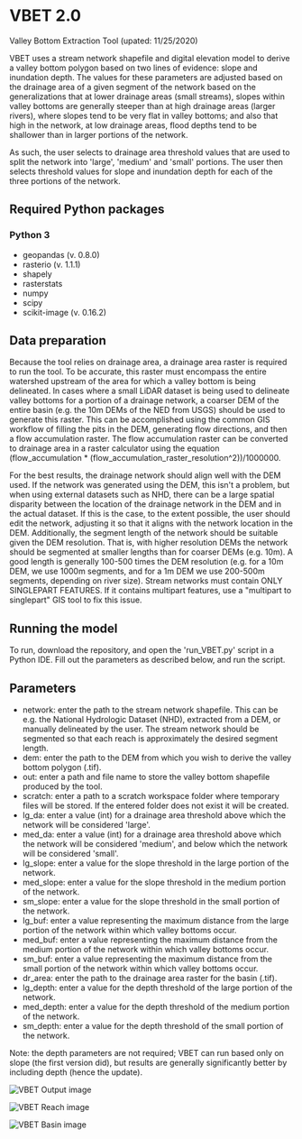 # VBET 2.0
Valley Bottom Extraction Tool (upated: 11/25/2020)

VBET uses a stream network shapefile and digital elevation model to derive a valley bottom polygon based on two lines of evidence: slope and inundation depth. The values for these parameters are adjusted based on the drainage area of a given segment of the network based on the generalizations that at lower drainage areas (small streams), slopes within valley bottoms are generally steeper than at high drainage areas (larger rivers), where slopes tend to be very flat in valley bottoms; and also that high in the network, at low drainage areas, flood depths tend to be shallower than in larger portions of the network.

As such, the user selects to drainage area threshold values that are used to split the network into 'large', 'medium' and 'small' portions. The user then selects threshold values for slope and inundation depth for each of the three portions of the network.

## Required Python packages
### Python 3
- geopandas (v. 0.8.0)
- rasterio (v. 1.1.1)
- shapely
- rasterstats
- numpy 
- scipy
- scikit-image (v. 0.16.2)

## Data preparation
Because the tool relies on drainage area, a drainage area raster is required to run the tool. To be accurate, this raster must encompass the entire watershed upstream of the area for which a valley bottom is being delineated. In cases where a small LiDAR dataset is being used to delineate valley bottoms for a portion of a drainage network, a coarser DEM of the entire basin (e.g. the 10m DEMs of the NED from USGS) should be used to generate this raster. This can be accomplished using the common GIS workflow of filling the pits in the DEM, generating flow directions, and then a flow accumulation raster. The flow accumulation raster can be converted to drainage area in a raster calculator using the equation (flow_accumulation * (flow_accumulation_raster_resolution^2))/1000000.

For the best results, the drainage network should align well with the DEM used. If the network was generated using the DEM, this isn't a problem, but when using external datasets such as NHD, there can be a large spatial disparity between the location of the drainage network in the DEM and in the actual dataset. If this is the case, to the extent possible, the user should edit the network, adjusting it so that it aligns with the network location in the DEM. Additionally, the segment length of the network should be suitable given the DEM resolution. That is, with higher resolution DEMs the network should be segmented at smaller lengths than for coarser DEMs (e.g. 10m). A good length is generally 100-500 times the DEM resolution (e.g. for a 10m DEM, we use 1000m segments, and for a 1m DEM we use 200-500m segments, depending on river size). Stream networks must contain ONLY SINGLEPART FEATURES. If it contains multipart features, use a "multipart to singlepart" GIS tool to fix this issue.

## Running the model
To run, download the repository, and open the 'run_VBET.py' script in a Python IDE.
Fill out the parameters as described below, and run the script.

## Parameters 

- network: enter the path to the stream network shapefile. This can be e.g. the National Hydrologic Dataset (NHD), extracted from a DEM, or manually delineated by the user. The stream network should be segmented so that each reach is approximately the desired segment length.
- dem: enter the path to the DEM from which you wish to derive the valley bottom polygon (.tif). 
- out: enter a path and file name to store the valley bottom shapefile produced by the tool.
- scratch: enter a path to a scratch workspace folder where temporary files will be stored. If the entered folder does not exist it will be created.
- lg_da: enter a value (int) for a drainage area threshold above which the network will be considered 'large'.
- med_da: enter a value (int) for a drainage area threshold above which the network will be considered 'medium', and below which the network will be considered 'small'.
- lg_slope: enter a value for the slope threshold in the large portion of the network. 
- med_slope: enter a value for the slope threshold in the medium portion of the network.
- sm_slope: enter a value for the slope threshold in the small portion of the network.
- lg_buf: enter a value representing the maximum distance from the large portion of the network within which valley bottoms occur.
- med_buf: enter a value representing the maximum distance from the medium portion of the network within which valley bottoms occur.
- sm_buf: enter a value representing the maximum distance from the small portion of the network within which valley bottoms occur.
- dr_area: enter the path to the drainage area raster for the basin (.tif).
- lg_depth: enter a value for the depth threshold of the large portion of the network.
- med_depth: enter a value for the depth threshold of the medium portion of the network.
- sm_depth: enter a value for the depth threshold of the small portion of the network.

Note: the depth parameters are not required; VBET can run based only on slope (the first version did), but results are generally significantly better by including depth (hence the update).

![VBET Output image](/pics/vbet_output.png)

![VBET Reach image](/pics/vbet_bitterroot.png)

![VBET Basin image](/pics/vbet_basin.png)


